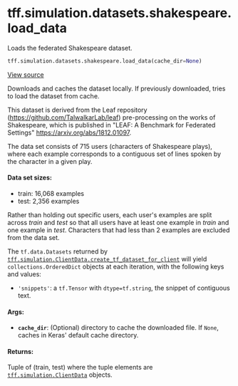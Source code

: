 <div itemscope itemtype="http://developers.google.com/ReferenceObject">
<meta itemprop="name" content="tff.simulation.datasets.shakespeare.load_data" />
<meta itemprop="path" content="Stable" />
</div>

# tff.simulation.datasets.shakespeare.load_data

Loads the federated Shakespeare dataset.

```python
tff.simulation.datasets.shakespeare.load_data(cache_dir=None)
```

<a target="_blank" href=http://github.com/tensorflow/federated/tree/master/tensorflow_federated/python/simulation/datasets/shakespeare/load_data.py>View
source</a>

<!-- Placeholder for "Used in" -->

Downloads and caches the dataset locally. If previously downloaded, tries to
load the dataset from cache.

This dataset is derived from the Leaf repository
(https://github.com/TalwalkarLab/leaf) pre-processing on the works of
Shakespeare, which is published in "LEAF: A Benchmark for Federated Settings"
https://arxiv.org/abs/1812.01097.

The data set consists of 715 users (characters of Shakespeare plays), where each
example corresponds to a contiguous set of lines spoken by the character in a
given play.

#### Data set sizes:

-   train: 16,068 examples
-   test: 2,356 examples

Rather than holding out specific users, each user's examples are split across
_train_ and _test_ so that all users have at least one example in _train_ and
one example in _test_. Characters that had less than 2 examples are excluded
from the data set.

The `tf.data.Datasets` returned by
<a href="../../../../tff/simulation/ClientData.md#create_tf_dataset_for_client"><code>tff.simulation.ClientData.create_tf_dataset_for_client</code></a>
will yield `collections.OrderedDict` objects at each iteration, with the
following keys and values:

-   `'snippets'`: a `tf.Tensor` with `dtype=tf.string`, the snippet of
    contiguous text.

#### Args:

*   <b>`cache_dir`</b>: (Optional) directory to cache the downloaded file. If
    `None`, caches in Keras' default cache directory.

#### Returns:

Tuple of (train, test) where the tuple elements are
<a href="../../../../tff/simulation/ClientData.md"><code>tff.simulation.ClientData</code></a>
objects.
